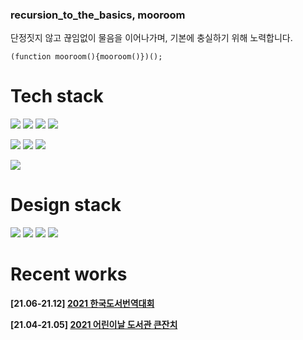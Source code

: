 ### recursion_to_the_basics, mooroom

단정짓지 않고 끊임없이 물음을 이어나가며, 기본에 충실하기 위해 노력합니다.

```
(function mooroom(){mooroom()})();
```



<!--
**mooroom/mooroom** is a ✨ _special_ ✨ repository because its `README.md` (this file) appears on your GitHub profile.

Here are some ideas to get you started:

- 🔭 I’m currently working on ...
- 🌱 I’m currently learning ...
- 👯 I’m looking to collaborate on ...
- 🤔 I’m looking for help with ...
- 💬 Ask me about ...
- 📫 How to reach me: ...
- 😄 Pronouns: ...
- ⚡ Fun fact: ...
-->

<h1>Tech stack</h1>

<p>
  <img src="https://img.shields.io/badge/Javascript-000000?style=for-the-badge&logo=Javascript&logoColor=white" />
  <img src="https://img.shields.io/badge/Typescript-000000?style=for-the-badge&logo=TypeScript&logoColor=white" />
  <img src="https://img.shields.io/badge/Python-000000?style=for-the-badge&logo=Python&logoColor=white"/>
  <img src="https://img.shields.io/badge/C++-000000?style=for-the-badge&logo=C%2B%2B&logoColor=white"/>
</p>
<p>
  <img src="https://img.shields.io/badge/react-000000.svg?style=for-the-badge&logo=react&logoColor=white" />
  <img src="https://img.shields.io/badge/react--native-000000?style=for-the-badge&logo=react&logoColor=white"/>
  <img src="https://img.shields.io/badge/redux-000000?style=for-the-badge&logo=redux&logoColor=white"/>
</p>
<p>
  <img src="https://img.shields.io/badge/firebase-000000.svg?style=for-the-badge&logo=firebase&logoColor=white" />
</p>

<h1>Design stack</h1>

<p>
  <img src="https://img.shields.io/badge/xd-000000.svg?style=for-the-badge&logo=Adobe XD&logoColor=white" />
  <img src="https://img.shields.io/badge/figma-000000.svg?style=for-the-badge&logo=Figma&logoColor=white" />
  <img src="https://img.shields.io/badge/Photoshop-000000?style=for-the-badge&logo=Adobe Photoshop&logoColor=white" />
  <img src="https://img.shields.io/badge/Illustrator-000000.svg?style=for-the-badge&logo=Adobe Illustrator&logoColor=white" />
</p>

<h1>Recent works</h1>

<p>
  <b>[21.06-21.12]  <a href="https://k-booktranscon.kr/" target="_blank" rel="noopener noreferrer">2021 한국도서번역대회</a></b>
</p>
<p>
  <b>[21.04-21.05]  <a href="https://child-lib-con.web.app/" target="_blank" rel="noopener noreferrer">2021 어린이날 도서관 큰잔치</a></b>
</p>
